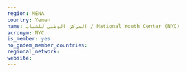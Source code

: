 ```yaml
---
region: MENA
country: Yemen
name: المركز الوطني للشباب / National Youth Center (NYC) 
acronym: NYC
is_member: yes
no_gndem_member_countries: 
regional_network: 
website: 
---
```

